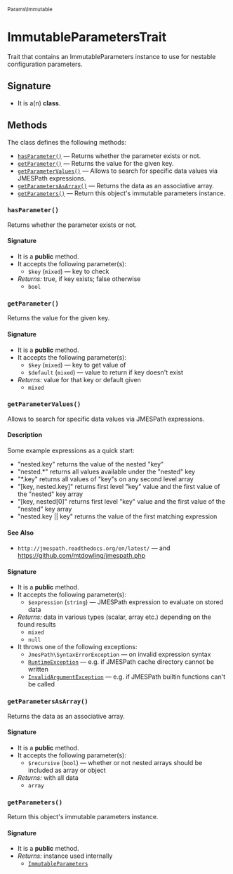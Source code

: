<small>Params\Immutable</small>

ImmutableParametersTrait
========================

Trait that contains an ImmutableParameters instance to use for nestable configuration parameters.

Signature
---------

- It is a(n) **class**.

Methods
-------

The class defines the following methods:

- [`hasParameter()`](#hasParameter) &mdash; Returns whether the parameter exists or not.
- [`getParameter()`](#getParameter) &mdash; Returns the value for the given key.
- [`getParameterValues()`](#getParameterValues) &mdash; Allows to search for specific data values via JMESPath expressions.
- [`getParametersAsArray()`](#getParametersAsArray) &mdash; Returns the data as an associative array.
- [`getParameters()`](#getParameters) &mdash; Return this object&#039;s immutable parameters instance.

### `hasParameter()` <a name="hasParameter"></a>

Returns whether the parameter exists or not.

#### Signature

- It is a **public** method.
- It accepts the following parameter(s):
    - `$key` (`mixed`) &mdash; key to check
- _Returns:_ true, if key exists; false otherwise
    - `bool`

### `getParameter()` <a name="getParameter"></a>

Returns the value for the given key.

#### Signature

- It is a **public** method.
- It accepts the following parameter(s):
    - `$key` (`mixed`) &mdash; key to get value of
    - `$default` (`mixed`) &mdash; value to return if key doesn&#039;t exist
- _Returns:_ value for that key or default given
    - `mixed`

### `getParameterValues()` <a name="getParameterValues"></a>

Allows to search for specific data values via JMESPath expressions.

#### Description

Some example expressions as a quick start:

- &quot;nested.key&quot;           returns the value of the nested &quot;key&quot;
- &quot;nested.*&quot;             returns all values available under the &quot;nested&quot; key
- &quot;*.key&quot;                returns all values of &quot;key&quot;s on any second level array
- &quot;[key, nested.key]&quot;    returns first level &quot;key&quot; value and the first value of the &quot;nested&quot; key array
- &quot;[key, nested[0]&quot;      returns first level &quot;key&quot; value and the first value of the &quot;nested&quot; key array
- &quot;nested.key || key&quot;    returns the value of the first matching expression

#### See Also

- `http://jmespath.readthedocs.org/en/latest/` &mdash; and https://github.com/mtdowling/jmespath.php

#### Signature

- It is a **public** method.
- It accepts the following parameter(s):
    - `$expression` (`string`) &mdash; JMESPath expression to evaluate on stored data
- _Returns:_ data in various types (scalar, array etc.) depending on the found results
    - `mixed`
    - `null`
- It throws one of the following exceptions:
    - `JmesPath\SyntaxErrorException` &mdash; on invalid expression syntax
    - [`RuntimeException`](http://php.net/class.RuntimeException) &mdash; e.g. if JMESPath cache directory cannot be written
    - [`InvalidArgumentException`](http://php.net/class.InvalidArgumentException) &mdash; e.g. if JMESPath builtin functions can&#039;t be called

### `getParametersAsArray()` <a name="getParametersAsArray"></a>

Returns the data as an associative array.

#### Signature

- It is a **public** method.
- It accepts the following parameter(s):
    - `$recursive` (`bool`) &mdash; whether or not nested arrays should be included as array or object
- _Returns:_ with all data
    - `array`

### `getParameters()` <a name="getParameters"></a>

Return this object&#039;s immutable parameters instance.

#### Signature

- It is a **public** method.
- _Returns:_ instance used internally
    - [`ImmutableParameters`](../../Params/Immutable/ImmutableParameters.md)


